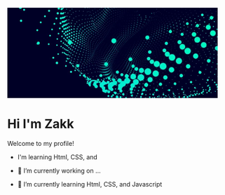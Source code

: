 ![alt text](./assets/giphy.gif)

# Hi I'm Zakk

Welcome to my profile!

- I'm learning Html, CSS, and 

- 🔭 I’m currently working on ...
- 🌱 I’m currently learning Html, CSS, and Javascript




